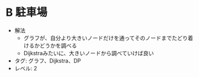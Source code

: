 # B 駐車場

- 解法
    - グラフが、自分より大きいノードだけを通ってそのノードまでたどり着けるかどうかを調べる
    - Dijkstraみたいに、大きいノードから調べていけば良い
- タグ: グラフ、Dijkstra、DP
- レベル: 2
